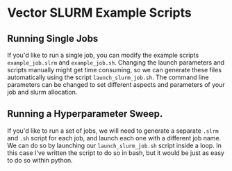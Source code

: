# Vector SLURM Example Scripts

## Running Single Jobs
If you'd like to run a single job, you can modify the example scripts `example_job.slrm` and `example_job.sh`. Changing the launch parameters and scripts manually might get time consuming, so we can generate these files automatically using the script `launch_slurm_job.sh`. The command line parameters can be changed to set different aspects and parameters of your job and slurm allocation.

## Running a Hyperparameter Sweep.
If you'd like to run a set of jobs, we will need to generate a separate `.slrm` and `.sh` script for each job, and launch each one with a different job name. We can do so by launching our `launch_slurm_job.sh` script inside a loop. In this case I've written the script to do so in bash, but it would be just as easy to do so within python.

